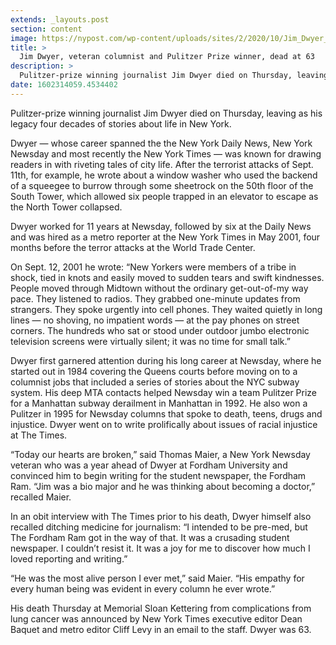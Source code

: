 ```yaml
--- 
extends: _layouts.post 
section: content 
image: https://nypost.com/wp-content/uploads/sites/2/2020/10/Jim_Dwyer_1-6282.jpg?quality=90&strip=all&w=1200 
title: > 
  Jim Dwyer, veteran columnist and Pulitzer Prize winner, dead at 63 
description: > 
  Pulitzer-prize winning journalist Jim Dwyer died on Thursday, leaving as his legacy four decades of stories about life in New York.Dwyer — whose career spanned the the New York Daily News, New York Newsday and most recently the New York Times — was known for drawing readers in with riveting tales of city life.His deep MTA contacts helped Newsday win a team Pulitzer Prize for a Manhattan subway derailment in Manhattan in 1992.He also won a Pulitzer in 1995 for Newsday columns that spoke to death, teens, drugs and injustice.“Today our hearts are broken,” said Thomas Maier, a New York Newsday veteran who was a year ahead of Dwyer at Fordham University and convinced him to begin writing for the student newspaper, the Fordham Ram. 
date: 1602314059.4534402 
--- 
```

Pulitzer-prize winning journalist Jim Dwyer died on Thursday, leaving as his legacy four decades of stories about life in New York.

Dwyer — whose career spanned the the New York Daily News, New York Newsday and most recently the New York Times — was known for drawing readers in with riveting tales of city life. After the terrorist attacks of Sept. 11th, for example, he wrote about a window washer who used the backend of a squeegee to burrow through some sheetrock on the 50th floor of the South Tower, which allowed six people trapped in an elevator to escape as the North Tower collapsed.

Dwyer worked for 11 years at Newsday, followed by six at the Daily News and was hired as a metro reporter at the New York Times in May 2001, four months before the terror attacks at the World Trade Center.

On Sept. 12, 2001 he wrote: “New Yorkers were members of a tribe in shock, tied in knots and easily moved to sudden tears and swift kindnesses. People moved through Midtown without the ordinary get-out-of-my way pace. They listened to radios. They grabbed one-minute updates from strangers. They spoke urgently into cell phones. They waited quietly in long lines — no shoving, no impatient words — at the pay phones on street corners. The hundreds who sat or stood under outdoor jumbo electronic television screens were virtually silent; it was no time for small talk.”

Dwyer first garnered attention during his long career at Newsday, where he started out in 1984 covering the Queens courts before moving on to a columnist jobs that included a series of stories about the NYC subway system. His deep MTA contacts helped Newsday win a team Pulitzer Prize for a Manhattan subway derailment in Manhattan in 1992. He also won a Pulitzer in 1995 for Newsday columns that spoke to death, teens, drugs and injustice. Dwyer went on to write prolifically about issues of racial injustice at The Times.

“Today our hearts are broken,” said Thomas Maier, a New York Newsday veteran who was a year ahead of Dwyer at Fordham University and convinced him to begin writing for the student newspaper, the Fordham Ram. “Jim was a bio major and he was thinking about becoming a doctor,” recalled Maier.

In an obit interview with The Times prior to his death, Dwyer himself also recalled ditching medicine for journalism: “I intended to be pre-med, but The Fordham Ram got in the way of that. It was a crusading student newspaper. I couldn’t resist it. It was a joy for me to discover how much I loved reporting and writing.”

“He was the most alive person I ever met,” said Maier. “His empathy for every human being was evident in every column he ever wrote.”

His death Thursday at Memorial Sloan Kettering from complications from lung cancer was announced by New York Times executive editor Dean Baquet and metro editor Cliff Levy in an email to the staff. Dwyer was 63.